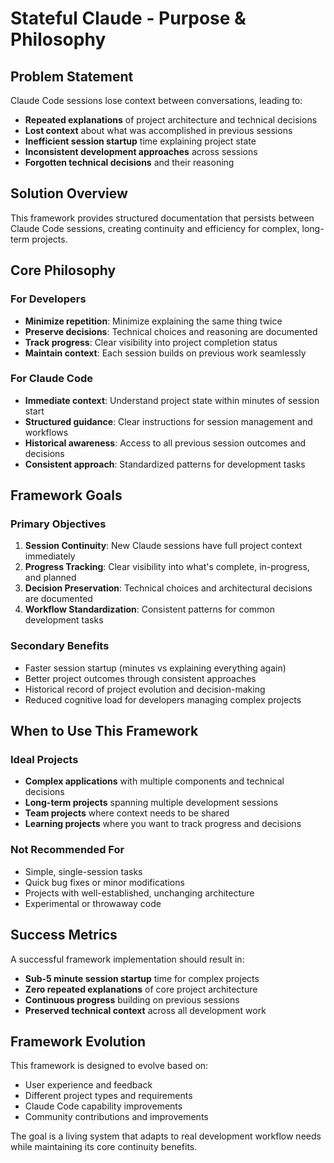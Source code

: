 # Stateful Claude - Purpose & Philosophy

## Problem Statement

Claude Code sessions lose context between conversations, leading to:
- **Repeated explanations** of project architecture and technical decisions
- **Lost context** about what was accomplished in previous sessions
- **Inefficient session startup** time explaining project state
- **Inconsistent development approaches** across sessions
- **Forgotten technical decisions** and their reasoning

## Solution Overview

This framework provides structured documentation that persists between Claude Code sessions, creating continuity and efficiency for complex, long-term projects.

## Core Philosophy

### For Developers
- **Minimize repetition**: Minimize explaining the same thing twice
- **Preserve decisions**: Technical choices and reasoning are documented
- **Track progress**: Clear visibility into project completion status
- **Maintain context**: Each session builds on previous work seamlessly

### For Claude Code
- **Immediate context**: Understand project state within minutes of session start
- **Structured guidance**: Clear instructions for session management and workflows
- **Historical awareness**: Access to all previous session outcomes and decisions
- **Consistent approach**: Standardized patterns for development tasks

## Framework Goals

### Primary Objectives
1. **Session Continuity**: New Claude sessions have full project context immediately
2. **Progress Tracking**: Clear visibility into what's complete, in-progress, and planned
3. **Decision Preservation**: Technical choices and architectural decisions are documented
4. **Workflow Standardization**: Consistent patterns for common development tasks

### Secondary Benefits
- Faster session startup (minutes vs explaining everything again)
- Better project outcomes through consistent approaches
- Historical record of project evolution and decision-making
- Reduced cognitive load for developers managing complex projects

## When to Use This Framework

### Ideal Projects
- **Complex applications** with multiple components and technical decisions
- **Long-term projects** spanning multiple development sessions
- **Team projects** where context needs to be shared
- **Learning projects** where you want to track progress and decisions

### Not Recommended For
- Simple, single-session tasks
- Quick bug fixes or minor modifications
- Projects with well-established, unchanging architecture
- Experimental or throwaway code

## Success Metrics

A successful framework implementation should result in:
- **Sub-5 minute session startup** time for complex projects
- **Zero repeated explanations** of core project architecture
- **Continuous progress** building on previous sessions
- **Preserved technical context** across all development work

## Framework Evolution

This framework is designed to evolve based on:
- User experience and feedback
- Different project types and requirements
- Claude Code capability improvements
- Community contributions and improvements

The goal is a living system that adapts to real development workflow needs while maintaining its core continuity benefits.